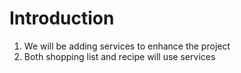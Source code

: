 # Introduction
01. We will be adding services to enhance the project
02. Both shopping list and recipe will use services